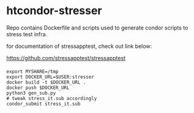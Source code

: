 # htcondor-stresser



Repo contains Dockerfile and scripts used to generate condor scripts to stress test infra. 

for documentation of stressapptest, check out link below:

https://github.com/stressapptest/stressapptest


####


```
export MYSHARE=/tmp
export DOCKER_URL=$USER:stresser
docker build -t $DOCKER_URL .
docker push $DOCKER_URL
python3 gen_sub.py
# tweak stress_it.sub accordingly
condor_submit stress_it.sub



```
